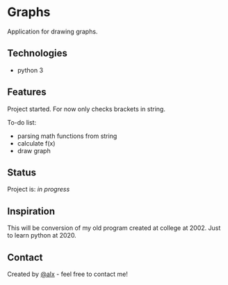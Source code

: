 # Graphs
Application for drawing graphs. 

## Technologies
* python 3

## Features
Project started. For now only checks brackets in string.

To-do list:
* parsing math functions from string 
* calculate f(x)
* draw graph

## Status
Project is: _in progress_

## Inspiration
This will be conversion of my old program created at college at 2002. 
Just to learn python at 2020.

## Contact
Created by [@alx](mailto:alx_nc@tlen.pl) - feel free to contact me!
